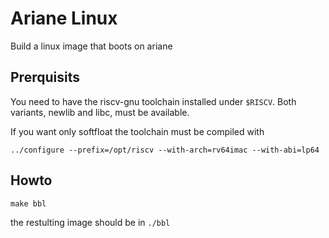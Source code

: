 # Ariane Linux

Build a linux image that boots on ariane

## Prerquisits

You need to have the riscv-gnu toolchain installed under `$RISCV`. Both variants, newlib and libc, must be available.

If you want only softfloat the toolchain must be compiled with 
```
../configure --prefix=/opt/riscv --with-arch=rv64imac --with-abi=lp64
```

## Howto

```
make bbl
```
the restulting image should be in `./bbl`